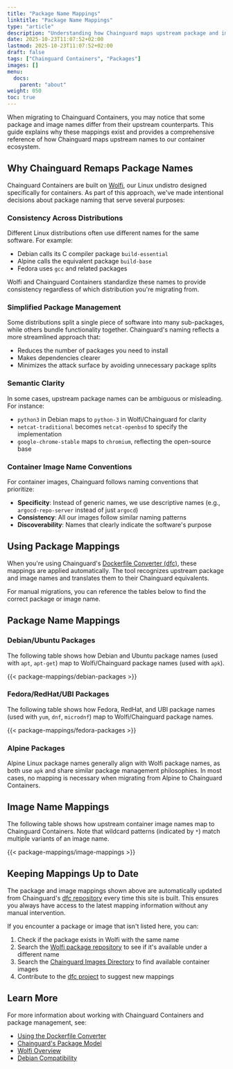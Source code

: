 ```yaml
---
title: "Package Name Mappings"
linktitle: "Package Name Mappings"
type: "article"
description: "Understanding how Chainguard maps upstream package and image names to Chainguard Containers"
date: 2025-10-23T11:07:52+02:00
lastmod: 2025-10-23T11:07:52+02:00
draft: false
tags: ["Chainguard Containers", "Packages"]
images: []
menu:
  docs:
    parent: "about"
weight: 050
toc: true
---
```


When migrating to Chainguard Containers, you may notice that some package and image names differ from their upstream counterparts. This guide explains why these mappings exist and provides a comprehensive reference of how Chainguard maps upstream names to our container ecosystem.

## Why Chainguard Remaps Package Names

Chainguard Containers are built on [Wolfi](/open-source/wolfi/overview/), our Linux undistro designed specifically for containers. As part of this approach, we've made intentional decisions about package naming that serve several purposes:

### Consistency Across Distributions

Different Linux distributions often use different names for the same software. For example:
- Debian calls its C compiler package `build-essential`
- Alpine calls the equivalent package `build-base`
- Fedora uses `gcc` and related packages

Wolfi and Chainguard Containers standardize these names to provide consistency regardless of which distribution you're migrating from.

### Simplified Package Management

Some distributions split a single piece of software into many sub-packages, while others bundle functionality together. Chainguard's naming reflects a more streamlined approach that:
- Reduces the number of packages you need to install
- Makes dependencies clearer
- Minimizes the attack surface by avoiding unnecessary package splits

### Semantic Clarity

In some cases, upstream package names can be ambiguous or misleading. For instance:
- `python3` in Debian maps to `python-3` in Wolfi/Chainguard for clarity
- `netcat-traditional` becomes `netcat-openbsd` to specify the implementation
- `google-chrome-stable` maps to `chromium`, reflecting the open-source base

### Container Image Name Conventions

For container images, Chainguard follows naming conventions that prioritize:
- **Specificity**: Instead of generic names, we use descriptive names (e.g., `argocd-repo-server` instead of just `argocd`)
- **Consistency**: All our images follow similar naming patterns
- **Discoverability**: Names that clearly indicate the software's purpose

## Using Package Mappings

When you're using Chainguard's [Dockerfile Converter (dfc)](/chainguard/migration/dockerfile-conversion/), these mappings are applied automatically. The tool recognizes upstream package and image names and translates them to their Chainguard equivalents.

For manual migrations, you can reference the tables below to find the correct package or image name.

## Package Name Mappings

### Debian/Ubuntu Packages

The following table shows how Debian and Ubuntu package names (used with `apt`, `apt-get`) map to Wolfi/Chainguard package names (used with `apk`).

{{< package-mappings/debian-packages >}}

### Fedora/RedHat/UBI Packages

The following table shows how Fedora, RedHat, and UBI package names (used with `yum`, `dnf`, `microdnf`) map to Wolfi/Chainguard package names.

{{< package-mappings/fedora-packages >}}

### Alpine Packages

Alpine Linux package names generally align with Wolfi package names, as both use `apk` and share similar package management philosophies. In most cases, no mapping is necessary when migrating from Alpine to Chainguard Containers.

## Image Name Mappings

The following table shows how upstream container image names map to Chainguard Containers. Note that wildcard patterns (indicated by `*`) match multiple variants of an image name.

{{< package-mappings/image-mappings >}}

## Keeping Mappings Up to Date

The package and image mappings shown above are automatically updated from Chainguard's [dfc repository](https://github.com/chainguard-dev/dfc/blob/main/pkg/dfc/builtin-mappings.yaml) every time this site is built. This ensures you always have access to the latest mapping information without any manual intervention.

If you encounter a package or image that isn't listed here, you can:
1. Check if the package exists in Wolfi with the same name
2. Search the [Wolfi package repository](https://github.com/wolfi-dev/os) to see if it's available under a different name
3. Search the [Chainguard Images Directory](https://images.chainguard.dev/) to find available container images
4. Contribute to the [dfc project](https://github.com/chainguard-dev/dfc) to suggest new mappings

## Learn More

For more information about working with Chainguard Containers and package management, see:
- [Using the Dockerfile Converter](/chainguard/migration/dockerfile-conversion/)
- [Chainguard's Package Model](/chainguard/chainguard-images/features/packages/package-model/)
- [Wolfi Overview](/open-source/wolfi/overview/)
- [Debian Compatibility](/chainguard/migration/compatibility/debian-compatibility/)
